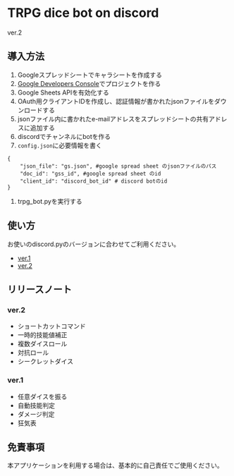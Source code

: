 # TRPG dice bot on discord
ver.2

## 導入方法

1. Googleスプレッドシートでキャラシートを作成する
1. [Google Developers Console](https://console.developers.google.com/)でプロジェクトを作る
1. Google Sheets APIを有効化する
1. OAuth用クライアントIDを作成し、認証情報が書かれたjsonファイルをダウンロードする
1. jsonファイル内に書かれたe-mailアドレスをスプレッドシートの共有アドレスに追加する
1. discordでチャンネルにbotを作る
1. `config.json`に必要情報を書く
```
{
    "json_file": "gs.json", #google spread sheet のjsonファイルのパス
    "doc_id": "gss_id", #google spread sheet のid
    "client_id": "discord_bot_id" # discord botのid
}
```
1. trpg_bot.pyを実行する

## 使い方
お使いのdiscord.pyのバージョンに合わせてご利用ください。

- [ver.1](https://qiita.com/Sashimimochi/items/3cbea852f133fed5d44b)
- [ver.2](https://qiita.com/Sashimimochi/items/21fb534599407dfa4722)

## リリースノート
### ver.2

- ショートカットコマンド
- 一時的技能値補正
- 複数ダイスロール
- 対抗ロール
- シークレットダイス

### ver.1

- 任意ダイスを振る
- 自動技能判定
- ダメージ判定
- 狂気表

## 免責事項
本アプリケーションを利用する場合は、基本的に自己責任でご使用ください。